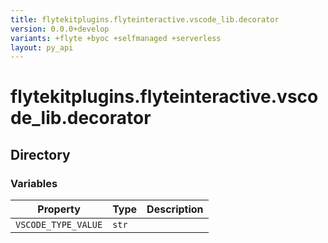 ```yaml
---
title: flytekitplugins.flyteinteractive.vscode_lib.decorator
version: 0.0.0+develop
variants: +flyte +byoc +selfmanaged +serverless
layout: py_api
---
```


# flytekitplugins.flyteinteractive.vscode_lib.decorator

## Directory

### Variables

| Property | Type | Description |
|-|-|-|
| `VSCODE_TYPE_VALUE` | `str` |  |

